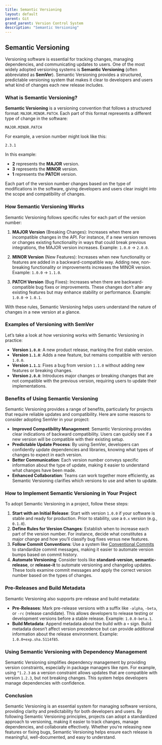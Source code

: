 ```yaml
---
title: Semantic Versioning
layout: default
parent: Git
grand_parent: Version Control System
description: "Semantic Versioning"
---
```


## Semantic Versioning

Versioning software is essential for tracking changes, managing dependencies, and communicating updates to users. One of the most widely adopted versioning systems is **Semantic Versioning** (often abbreviated as **SemVer**). Semantic Versioning provides a structured, predictable versioning system that makes it clear to developers and users what kind of changes each new release includes.

### What is Semantic Versioning?

**Semantic Versioning** is a versioning convention that follows a structured format: `MAJOR.MINOR.PATCH`. Each part of this format represents a different type of change in the software:

```
MAJOR.MINOR.PATCH
```

For example, a version number might look like this:

```
2.3.1
```

In this example:
- **2** represents the **MAJOR** version.
- **3** represents the **MINOR** version.
- **1** represents the **PATCH** version.

Each part of the version number changes based on the type of modifications in the software, giving developers and users clear insight into the scope and compatibility of changes.

### How Semantic Versioning Works

Semantic Versioning follows specific rules for each part of the version number:

1. **MAJOR Version** (Breaking Changes): Increases when there are incompatible changes in the API. For instance, if a new version removes or changes existing functionality in ways that could break previous integrations, the MAJOR version increases. Example: `1.0.0` → `2.0.0`.

2. **MINOR Version** (New Features): Increases when new functionality or features are added in a backward-compatible way. Adding new, non-breaking functionality or improvements increases the MINOR version. Example: `1.0.0` → `1.1.0`.

3. **PATCH Version** (Bug Fixes): Increases when there are backward-compatible bug fixes or improvements. These changes don’t alter any existing features but may enhance stability or performance. Example: `1.0.0` → `1.0.1`.

With these rules, Semantic Versioning helps users understand the nature of changes in a new version at a glance.

### Examples of Versioning with SemVer

Let’s take a look at how versioning works with Semantic Versioning in practice:

- **Version `1.0.0`**: A new product release, marking the first stable version.
- **Version `1.1.0`**: Adds a new feature, but remains compatible with version `1.0.0`.
- **Version `1.1.1`**: Fixes a bug from version `1.1.0` without adding new features or breaking changes.
- **Version `2.0.0`**: Introduces major changes or breaking changes that are not compatible with the previous version, requiring users to update their implementations.

### Benefits of Using Semantic Versioning

Semantic Versioning provides a range of benefits, particularly for projects that require reliable updates and compatibility. Here are some reasons to consider adopting SemVer in your project:

- **Improved Compatibility Management**: Semantic Versioning provides clear indications of backward compatibility. Users can quickly see if a new version will be compatible with their existing setup.
- **Predictable Update Process**: By using SemVer, developers can confidently update dependencies and libraries, knowing what types of changes to expect in each version.
- **Better Communication**: Each version number conveys specific information about the type of update, making it easier to understand what changes have been made.
- **Enhanced Collaboration**: Teams can work together more efficiently, as Semantic Versioning clarifies which versions to use and when to update.

### How to Implement Semantic Versioning in Your Project

To adopt Semantic Versioning in a project, follow these steps:

1. **Start with an Initial Release**: Start with version `1.0.0` if your software is stable and ready for production. Prior to stability, use a `0.x` version (e.g., `0.1.0`).
2. **Define Rules for Version Changes**: Establish when to increase each part of the version number. For instance, decide what constitutes a major change and how you’ll classify bug fixes versus new features.
3. **Follow Commit Conventions**: Use a system like [Conventional Commits](https://www.conventionalcommits.org) to standardize commit messages, making it easier to automate version bumps based on commit history.
4. **Automate Versioning**: Consider tools like **standard-version**, **semantic-release**, or **release-it** to automate versioning and changelog updates. These tools examine commit messages and apply the correct version number based on the types of changes.

### Pre-Releases and Build Metadata

Semantic Versioning also supports pre-release and build metadata:

- **Pre-Releases**: Mark pre-release versions with a suffix like `-alpha`, `-beta`, or `-rc` (release candidate). This allows developers to release testing or development versions before a stable release. Example: `1.0.0-beta.1`.
- **Build Metadata**: Append metadata about the build with a `+` sign. Build metadata doesn’t affect version precedence but can provide additional information about the release environment. Example: `1.0.0+exp.sha.5114f85`.

### Using Semantic Versioning with Dependency Management

Semantic Versioning simplifies dependency management by providing version constraints, especially in package managers like npm. For example, using `^1.2.3` as a version constraint allows updates that are compatible with version `1.2.3`, but not breaking changes. This system helps developers manage dependencies with confidence.

### Conclusion

Semantic Versioning is an essential system for managing software versions, providing clarity and predictability for both developers and users. By following Semantic Versioning principles, projects can adopt a standardized approach to versioning, making it easier to track changes, manage dependencies, and collaborate effectively. Whether you’re releasing new features or fixing bugs, Semantic Versioning helps ensure each release is meaningful, well-documented, and easy to understand.
